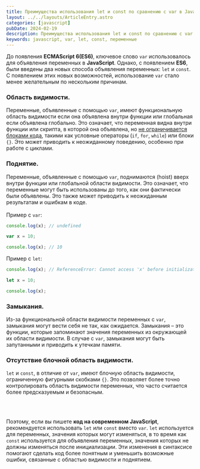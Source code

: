 ```yaml
---
title: Преимущества использования let и const по сравнению с var в JavaScript
layout: ../../layouts/ArticleEntry.astro
categories: [javascript]
pubDate: 2024-02-19
description: Преимущества использования let и const по сравнению с var в JavaScript
keywords: javascript, var, let, const, переменные
---
```


До появления **ECMAScript 6(ES6)**, ключевое слово `var` использовалось для объявления переменных в **JavaScript**. Однако, с появлением **ES6**, были введены два новых способа объявления переменных: `let` и `const`. С появлением этих новых возможностей, использование `var` стало менее желательным по нескольким причинам.


### Область видимости.

Переменные, объявленные с помощью `var`, имеют функциональную область видимости если она объявлена внутри функции или глобальная если объявлена глобально. Это означает, что переменная видна внутри функции или скрипта, в которой она объявлена, но <u>не ограничивается блоками кода</u>, такими как условные операторы (`if`, `for`, `while`) или блоки `{}`. Это может приводить к неожиданному поведению, особенно при работе с циклами.

### Поднятие.

Переменные, объявленные с помощью `var`, поднимаются (hoist) вверх внутри функции или глобальной области видимости. Это означает, что переменные могут быть использованы до того, как они фактически были объявлены. Это также может приводить к неожиданным результатам и ошибкам в коде.<br />
<br />
Пример c `var`:

```javascript
console.log(x); // undefined

var x = 10;

console.log(x); // 10	
```

Пример c `let`:

```javascript
console.log(x); // ReferenceError: Cannot access 'x' before initialization

let x = 10;

console.log(x);
```

### Замыкания.

Из-за функциональной области видимости переменных с `var`, замыкания могут вести себя не так, как ожидается. Замыкания &ndash; это функции, которые запоминают значения переменных из окружающей их области видимости. В случае с `var`, замыкания могут быть запутанными и приводить к утечкам памяти.

### Отсутствие блочной область видимости.

`let` и `const`, в отличие от `var`, имеют блочную область видимости, ограниченную фигурными скобками `{}`. Это позволяет более точно контролировать область видимости переменных, что часто считается более предсказуемым и безопасным.

<br><br>

Поэтому, если вы пишете **код на современном JavaScript**, рекомендуется использовать `let` или `const` вместо `var`. `let` используется для переменных, значения которых могут изменяться, в то время как `const` используется для объявления переменных, значения которых не должны изменяться после инициализации. Эти изменения в синтаксисе помогают сделать код более понятным и уменьшить возможные ошибки, связанные с областью видимости и поднятием.
